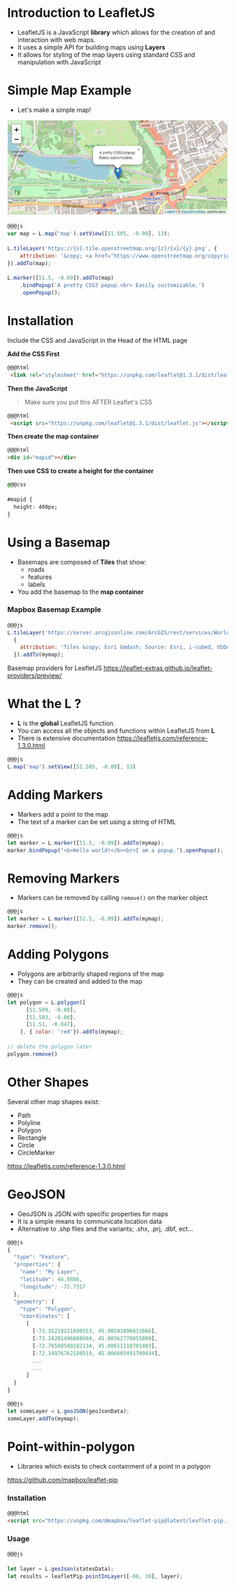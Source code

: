 # Introduction to LeafletJS

* LeafletJS is a JavaScript **library** which allows for the creation of and interaction with web maps.
* It uses a simple API for building maps using **Layers**
* It allows for styling of the map layers using standard CSS and manipulation with JavaScript

# Simple Map Example

* Let's make a simple map!

![](./simple-map-leaflet.png)

```js
@@@js
var map = L.map('map').setView([51.505, -0.09], 13);

L.tileLayer('https://{s}.tile.openstreetmap.org/{z}/{x}/{y}.png', {
    attribution: '&copy; <a href="https://www.openstreetmap.org/copyright">OpenStreetMap</a> contributors'
}).addTo(map);

L.marker([51.5, -0.09]).addTo(map)
    .bindPopup('A pretty CSS3 popup.<br> Easily customizable.')
    .openPopup();
```

# Installation

Include the CSS and JavaScript in the Head of the HTML page

**Add the CSS First**

```html
@@@html
 <link rel="stylesheet" href="https://unpkg.com/leaflet@1.3.1/dist/leaflet.css"/>
```

**Then the JavaScript**

> Make sure you put this AFTER Leaflet's CSS

```html
@@@html
 <script src="https://unpkg.com/leaflet@1.3.1/dist/leaflet.js"></script>
```

**Then create the map container**

```html
@@@html
<div id="mapid"></div>
```

**Then use CSS to create a height for the container**

```css
@@@css

#mapid {
  height: 400px;
}
```

# Using a Basemap

* Basemaps are composed of **Tiles** that show:
  - roads
  - features
  - labels
* You add the basemap to the **map container**

### Mapbox Basemap Example

```js
@@@js
L.tileLayer('https://server.arcgisonline.com/ArcGIS/rest/services/World_Imagery/MapServer/tile/{z}/{y}/{x}',
  {
    attribution: 'Tiles &copy; Esri &mdash; Source: Esri, i-cubed, USDA, USGS, AEX, GeoEye, Getmapping, Aerogrid, IGN, IGP, UPR-EGP, and the GIS User Community'
  }).addTo(mymap);
```

Basemap providers for LeafletJS
<https://leaflet-extras.github.io/leaflet-providers/preview/>

# What the L ?

* **L** is the **global** LeafletJS function.
* You can access all the objects and functions within LeafletJS from **L**
* There is extensive documentation <https://leafletjs.com/reference-1.3.0.html>

```js
@@@js
L.map('map').setView([51.505, -0.09], 13)
```

# Adding Markers

* Markers add a point to the map
* The text of a marker can be set using a string of HTML

```js
@@@js
let marker = L.marker([51.5, -0.09]).addTo(mymap);
marker.bindPopup("<b>Hello world!</b><br>I am a popup.").openPopup();
```

# Removing Markers

* Markers can be removed by calling `remove()` on the marker object

```js
@@@js
let marker = L.marker([51.5, -0.09]).addTo(mymap);
marker.remove();
```

# Adding Polygons

* Polygons are arbitrarily shaped regions of the map
* They can be created and added to the map

```js
@@@js
let polygon = L.polygon([
      [51.509, -0.08],
      [51.503, -0.06],
      [51.51, -0.047],
    ], { color: 'red'}).addTo(mymap);

// delete the polygon later
polygon.remove()
```

# Other Shapes

Several other map shapes exist:

- Path
- Polyline
- Polygon
- Rectangle
- Circle
- CircleMarker

<https://leafletjs.com/reference-1.3.0.html>

# GeoJSON

* GeoJSON is JSON with specific properties for maps
* It is a simple means to communicate location data
* Alternative to .shp files and the variants; .shx, .prj, .dbf, ect...

```js
@@@js
{
  "type": "Feature",
  "properties": {
    "name": "My Layer",
    "latitude": 44.0886,
    "longitude": -72.7317
  },
  "geometry": {
    "type": "Polygon",
    "coordinates": [
      [
        [-73.35218221090553, 45.00541896831666],
        [-73.18201496808604, 45.00562770855899],
        [-72.76588580182134, 45.00611110701493],
        [-72.34976762188519, 45.006605491799434],
        ...
        ...
      ]
  }
}
```

```js
@@@js
let someLayer = L.geoJSON(geoJsonData);
someLayer.addTo(mymap);

```
# Point-within-polygon

* Libraries which exists to check containment of a point in a polygon

<https://github.com/mapbox/leaflet-pip>

### Installation

```html
@@@html
<script src="https://unpkg.com/@mapbox/leaflet-pip@latest/leaflet-pip.js"></script>
```

### Usage

```js
@@@js

let layer = L.geoJson(statesData);
let results = leafletPip.pointInLayer([-88, 38], layer);
```
